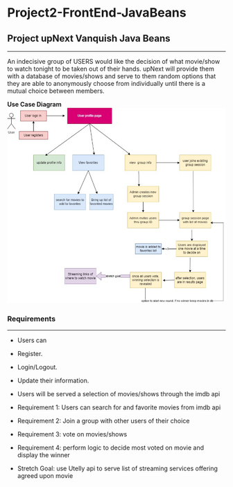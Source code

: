 # Project2-FrontEnd-JavaBeans

## Project upNext Vanquish Java Beans

---

An indecisive group of USERS would like the decision of what movie/show to watch tonight to be taken out of their hands. upNext will provide them with a database of movies/shows and serve to them random options that they are able to anonymously choose from individually until there is a mutual choice between members.

**Use Case Diagram**
![](./imgs/project2-user-flow.jpg)

### Requirements

---

- Users can

- Register.

- Login/Logout.

- Update their information.

- Users will be served a selection of movies/shows through the imdb api

- Requirement 1: Users can search for and favorite movies from imdb api

- Requirement 2: Join a group with other users of their choice

- Requirement 3: vote on movies/shows

- Requirement 4: perform logic to decide most voted on movie and display the winner

- Stretch Goal: use Utelly api to serve list of streaming services offering agreed upon movie
